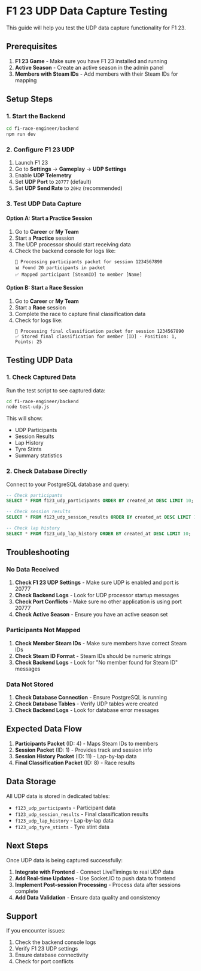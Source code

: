 # F1 23 UDP Data Capture Testing

This guide will help you test the UDP data capture functionality for F1 23.

## Prerequisites

1. **F1 23 Game** - Make sure you have F1 23 installed and running
2. **Active Season** - Create an active season in the admin panel
3. **Members with Steam IDs** - Add members with their Steam IDs for mapping

## Setup Steps

### 1. Start the Backend
```bash
cd f1-race-engineer/backend
npm run dev
```

### 2. Configure F1 23 UDP
1. Launch F1 23
2. Go to **Settings** → **Gameplay** → **UDP Settings**
3. Enable **UDP Telemetry**
4. Set **UDP Port** to `20777` (default)
5. Set **UDP Send Rate** to `20Hz` (recommended)

### 3. Test UDP Data Capture

#### Option A: Start a Practice Session
1. Go to **Career** or **My Team**
2. Start a **Practice** session
3. The UDP processor should start receiving data
4. Check the backend console for logs like:
   ```
   👥 Processing participants packet for session 1234567890
   📊 Found 20 participants in packet
   ✅ Mapped participant [SteamID] to member [Name]
   ```

#### Option B: Start a Race Session
1. Go to **Career** or **My Team**
2. Start a **Race** session
3. Complete the race to capture final classification data
4. Check for logs like:
   ```
   🏁 Processing final classification packet for session 1234567890
   ✅ Stored final classification for member [ID] - Position: 1, Points: 25
   ```

## Testing UDP Data

### 1. Check Captured Data
Run the test script to see captured data:
```bash
cd f1-race-engineer/backend
node test-udp.js
```

This will show:
- UDP Participants
- Session Results
- Lap History
- Tyre Stints
- Summary statistics

### 2. Check Database Directly
Connect to your PostgreSQL database and query:
```sql
-- Check participants
SELECT * FROM f123_udp_participants ORDER BY created_at DESC LIMIT 10;

-- Check session results
SELECT * FROM f123_udp_session_results ORDER BY created_at DESC LIMIT 10;

-- Check lap history
SELECT * FROM f123_udp_lap_history ORDER BY created_at DESC LIMIT 10;
```

## Troubleshooting

### No Data Received
1. **Check F1 23 UDP Settings** - Make sure UDP is enabled and port is 20777
2. **Check Backend Logs** - Look for UDP processor startup messages
3. **Check Port Conflicts** - Make sure no other application is using port 20777
4. **Check Active Season** - Ensure you have an active season set

### Participants Not Mapped
1. **Check Member Steam IDs** - Make sure members have correct Steam IDs
2. **Check Steam ID Format** - Steam IDs should be numeric strings
3. **Check Backend Logs** - Look for "No member found for Steam ID" messages

### Data Not Stored
1. **Check Database Connection** - Ensure PostgreSQL is running
2. **Check Database Tables** - Verify UDP tables were created
3. **Check Backend Logs** - Look for database error messages

## Expected Data Flow

1. **Participants Packet** (ID: 4) - Maps Steam IDs to members
2. **Session Packet** (ID: 1) - Provides track and session info
3. **Session History Packet** (ID: 11) - Lap-by-lap data
4. **Final Classification Packet** (ID: 8) - Race results

## Data Storage

All UDP data is stored in dedicated tables:
- `f123_udp_participants` - Participant data
- `f123_udp_session_results` - Final classification results
- `f123_udp_lap_history` - Lap-by-lap data
- `f123_udp_tyre_stints` - Tyre stint data

## Next Steps

Once UDP data is being captured successfully:
1. **Integrate with Frontend** - Connect LiveTimings to real UDP data
2. **Add Real-time Updates** - Use Socket.IO to push data to frontend
3. **Implement Post-session Processing** - Process data after sessions complete
4. **Add Data Validation** - Ensure data quality and consistency

## Support

If you encounter issues:
1. Check the backend console logs
2. Verify F1 23 UDP settings
3. Ensure database connectivity
4. Check for port conflicts
